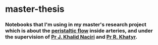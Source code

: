 # master-thesis
### Notebooks that I'm using in my master's research project which is about the [peristaltic flow](https://www.cambridge.org/core/journals/journal-of-fluid-mechanics/article/abs/study-of-peristaltic-flow/35D80E0C69108597683399B0C709BCE1) inside arteries, and under the supervision of [Pr J. Khalid Naciri](https://www.researchgate.net/profile/Jaafar-Khalid-Naciri) and [Pr R. Khatyr](https://www.researchgate.net/scientific-contributions/Rabha-Khatyr-2012962078).
